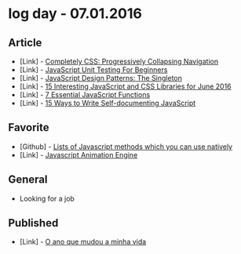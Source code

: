 # log day - 07.01.2016

## Article 

- \[Link\] - [Completely CSS: Progressively Collapsing Navigation](https://kyusuf.com/post/completely-css-progressively-collapsing-navigation)
- \[Link\] - [JavaScript Unit Testing For Beginners](http://designmodo.com/test-javascript-unit/)
- \[Link\] - [JavaScript Design Patterns: The Singleton](https://www.sitepoint.com/javascript-design-patterns-singleton/)
- \[Link\] - [15 Interesting JavaScript and CSS Libraries for June 2016](http://tutorialzine.com/2016/06/15-interesting-javascript-and-css-libraries-for-june-2016/)
- \[Link\] - [7 Essential JavaScript Functions](https://davidwalsh.name/essential-javascript-functions)
- \[Link\] - [15 Ways to Write Self-documenting JavaScript](https://www.sitepoint.com/self-documenting-javascript/)


## Favorite

- \[Github\] - [Lists of Javascript methods which you can use natively](https://github.com/cht8687/You-Dont-Need-Lodash-Underscore)
- \[Link\] - [Javascript Animation Engine](https://github.com/juliangarnier/anime)


## General 

- Looking for a job


## Published

- \[Link\] - [O ano que mudou a minha vida](http://hemersonvianna.com/articles/personal/o-ano-que-mudou-a-minha-vida/)
